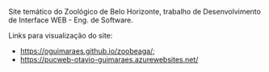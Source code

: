 Site temático do Zoológico de Belo Horizonte, trabalho de Desenvolvimento de Interface WEB - Eng. de Software.

Links para visualização do site:
- https://oguimaraes.github.io/zoobeaga/;
- https://pucweb-otavio-guimaraes.azurewebsites.net/
